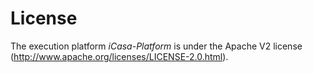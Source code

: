 License
==========

The execution platform _iCasa-Platform_ is under the Apache V2 license (http://www.apache.org/licenses/LICENSE-2.0.html).

